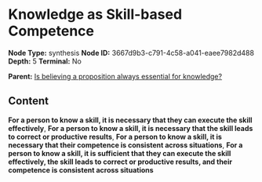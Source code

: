 # Knowledge as Skill-based Competence

**Node Type:** synthesis
**Node ID:** 3667d9b3-c791-4c58-a041-eaee7982d488
**Depth:** 5
**Terminal:** No

**Parent:** [Is believing a proposition always essential for knowledge?](is-believing-a-proposition-always-essential-for-knowledge-antithesis-9f1d7250-f0ec-43fa-bcd9-dcfa598fdef9.md)

## Content

**For a person to know a skill, it is necessary that they can execute the skill effectively**, **For a person to know a skill, it is necessary that the skill leads to correct or productive results**, **For a person to know a skill, it is necessary that their competence is consistent across situations**, **For a person to know a skill, it is sufficient that they can execute the skill effectively, the skill leads to correct or productive results, and their competence is consistent across situations**

